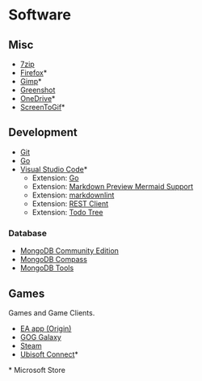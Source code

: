 # Software

## Misc

- [7zip](https://www.7-zip.org/download.html)
- [Firefox](https://apps.microsoft.com/detail/9nzvdkpmr9rd)*
- [Gimp](https://apps.microsoft.com/detail/xpdm27w10192q0)*
- [Greenshot](https://getgreenshot.org/downloads/)
- [OneDrive](https://apps.microsoft.com/detail/9wzdncrfj1p3)*
- [ScreenToGif](https://apps.microsoft.com/detail/9n3sqk8pds8g)*

## Development

- [Git](https://git-scm.com/downloads)
- [Go](https://go.dev/dl/)
- [Visual Studio Code](https://apps.microsoft.com/detail/xp9khm4bk9fz7q)*
  - Extension: [Go](https://marketplace.visualstudio.com/items?itemName=golang.Go)
  - Extension: [Markdown Preview Mermaid Support](https://marketplace.visualstudio.com/items?itemName=bierner.markdown-mermaid)
  - Extension: [markdownlint](https://marketplace.visualstudio.com/items?itemName=DavidAnson.vscode-markdownlint)
  - Extension: [REST Client](https://marketplace.visualstudio.com/items?itemName=humao.rest-client)
  - Extension: [Todo Tree](https://marketplace.visualstudio.com/items?itemName=Gruntfuggly.todo-tree)

### Database

- [MongoDB Community Edition](https://www.mongodb.com/try/download/community)
- [MongoDB Compass](https://www.mongodb.com/products/tools/compass)
- [MongoDB Tools](https://www.mongodb.com/try/download/database-tools)

## Games

Games and Game Clients.

- [EA app (Origin)](https://www.ea.com/ea-app)
- [GOG Galaxy](https://www.gog.com/galaxy)
- [Steam](https://store.steampowered.com)
- [Ubisoft Connect](https://apps.microsoft.com/detail/xpdp2qw12dfsfk)*

\* Microsoft Store
